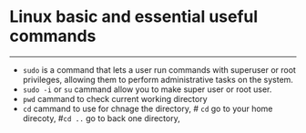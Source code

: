 # **Linux basic and essential useful commands**
----------------------------------------------------------
- `sudo` is a command that lets a user run commands with superuser or root privileges, allowing them to perform administrative tasks on the system.
- `sudo -i` or `su` cammand allow you to make super user or root user.
- `pwd` cammand  to check current working directory
- `cd` cammand to use for chnage the directory, # `cd` go to your home direcoty, #`cd ..` go to back one directory, 
  
  
